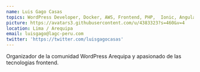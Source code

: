```yaml
---
name: Luis Gago Casas
topics: WordPress Developer, Docker, AWS, Frontend, PHP,  Ionic, Angular
picture: https://avatars3.githubusercontent.com/u/4383323?s=460&v=4
location: Lima / Arequipa
email: luisgago@lagc-peru.com
twitter: 'https://twitter.com/luisgagocasas'
---
```


Organizador de la comunidad WordPress Arequipa y apasionado de las tecnologias frontend.